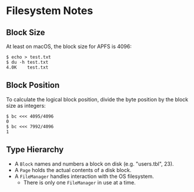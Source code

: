 # Filesystem Notes

## Block Size

At least on macOS, the block size for APFS is 4096:

```
$ echo > test.txt
$ du -h test.txt
4.0K    test.txt
```

## Block Position

To calculate the logical block position, divide the byte position by the block size as integers:

```
$ bc <<< 4095/4096
0
$ bc <<< 7992/4096
1
```

## Type Hierarchy

- A `Block` names and numbers a block on disk (e.g. "users.tbl", 23).
- A `Page` holds the actual contents of a disk block.
- A `FileManager` handles interaction with the OS filesystem.
  - There is only one `FileManager` in use at a time.

